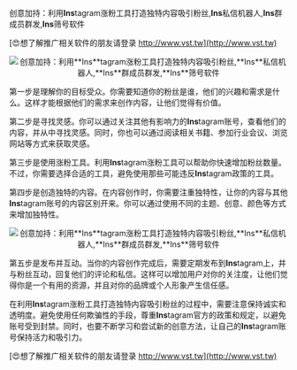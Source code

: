 创意加持：利用**Ins**tagram涨粉工具打造独特内容吸引粉丝,**Ins**私信机器人,**Ins**群成员群发,**Ins**筛号软件

[😍想了解推广相关软件的朋友请登录 http://www.vst.tw](http://www.vst.tw)

 <center><img src="https://vst.tw/MP4/tuiguang/png/6.png" alt="创意加持：利用**Ins**tagram涨粉工具打造独特内容吸引粉丝,**Ins**私信机器人,**Ins**群成员群发,**Ins**筛号软件"></center>

第一步是理解你的目标受众。你需要知道你的粉丝是谁，他们的兴趣和需求是什么。这样才能根据他们的需求来创作内容，让他们觉得有价值。

第二步是寻找灵感。你可以通过关注其他有影响力的**Ins**tagram账号，查看他们的内容，并从中寻找灵感。同时，你也可以通过阅读相关书籍、参加行业会议、浏览网站等方式来获取灵感。

第三步是使用涨粉工具。利用**Ins**tagram涨粉工具可以帮助你快速增加粉丝数量。不过，你需要选择合适的工具，避免使用那些可能违反**Ins**tagram政策的工具。

第四步是创造独特的内容。在内容创作时，你需要注重独特性，让你的内容与其他**Ins**tagram账号的内容区别开来。你可以通过使用不同的主题、创意、颜色等方式来增加独特性。

 <center><img src="https://vst.tw/MP4/tuiguang/png/5.png" alt="创意加持：利用**Ins**tagram涨粉工具打造独特内容吸引粉丝,**Ins**私信机器人,**Ins**群成员群发,**Ins**筛号软件"></center>

第五步是发布并互动。当你的内容创作完成后，需要定期发布到**Ins**tagram上，并与粉丝互动，回复他们的评论和私信。这样可以增加用户对你的关注度，让他们觉得你是一个有用的资源，并且对你的品牌或个人形象产生信任感。

在利用**Ins**tagram涨粉工具打造独特内容吸引粉丝的过程中，需要注意保持诚实和透明度。避免使用任何欺骗性的手段，尊重**Ins**tagram官方的政策和规定，以避免账号受到封禁。同时，也要不断学习和尝试新的创意方法，让自己的**Ins**tagram账号保持活力和吸引力。

[😍想了解推广相关软件的朋友请登录 http://www.vst.tw](http://www.vst.tw)



